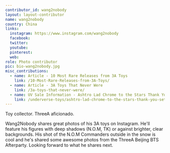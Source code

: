```yaml
---
contributor_id: wang2nobody
layout: layout-contributor
name: wang2nobody
country: China
links:
  instagram: https://www.instagram.com/wang2nobody
  facebook:
  twitter:
  youtube:
  pinterest:
  web:
role: Photo contributor
pic: bio-wang2nobody.jpg
misc_contributions:
  - name: Article - 10 Most Rare Releases from 3A Toys
    link: /10-Most-Rare-Releases-from-3A-Toys/
  - name: Article - 3A Toys That Never Were
    link: /3a-toys-that-never-were/
  - name: UV Sale Information - Ashtro Lad Chrome to the Stars Thank You Set
    link: /underverse-toys/ashtro-lad-chrome-to-the-stars-thank-you-set.html
---
```

Toy collector. ThreeA aficionado.

Wang2Nobody shares great photos of his 3A toys on Instagram. He'll feature his figures with deep shadows (N.O.M, TK) or against brighter, clear backgrounds. His shot of the N.O.M Commanders outside in the snow is cool and he's shared some awesome photos from the ThreeA Beijing BTS Afterparty. Looking forward to what he shares next.